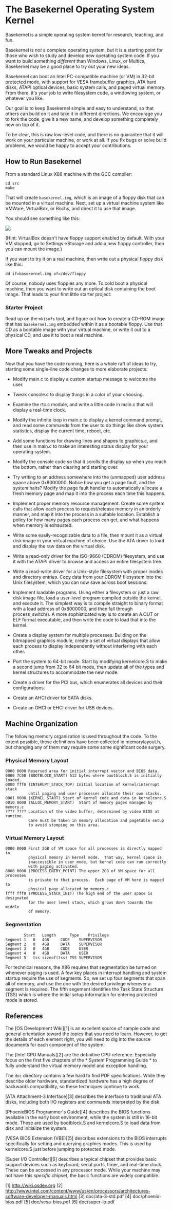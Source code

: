# The Basekernel Operating System Kernel

Basekernel is a simple operating system kernel for research, teaching, and fun.

Basekernel is *not* a complete operating system, but it is a starting
point for those who wish to study and develop new operating system code.
If you want to build something *different* than Windows, Linux, or Multics,
Basekernel may be a good place to try out your new ideas.

Basekernel can boot an Intel PC-compatible machine (or VM) in 32-bit protected
mode, with support for VESA framebuffer graphics, ATA hard disks, ATAPI optical
devices, basic system calls, and paged virtual memory.  From there, it's
your job to write filesystem code, a windowing system, or whatever you like.

Our goal is to keep Basekernel simple and easy to understand,
so that others can build on it and take it in different directions.
We encourage you to fork the code, give it a new name,
and develop something completely new on top of it.

To be clear, this is raw low-level code, and there is no guarantee that
it will work on your particular machine, or work at all. If you fix bugs
or solve build problems, we would be happy to accept your contributions.

## How to Run Basekernel

From a standard Linux X86 machine with the GCC compiler:

```
cd src
make
```

That will create `basekernel.img`, which is an image of a floppy disk that can be mounted in a virtual machine.  Next, set up a virtual machine system
like VMWare, VirtualBox, or Bochs, and direct it to use that image.

You should see something like this:

<img src=screenshot.png align=center>

(Hint: VirtualBox doesn't have floppy support enabled by default.  With your VM stopped, go to Settings->Storage and add a new floppy controller, then you can mount the image.)

If you want to try it on a real machine, then write out a physical floppy disk like this:

```
dd if=basekernel.img of=/dev/floppy
```

Of course, nobody uses floppies any more.  To cold boot a physical machine, then you want to write out an optical disk containing the boot image.  That leads to your first little starter project:

### Starter Project

Read up on the `mkisofs` tool, and figure out how to create a CD-ROM
image that has `basekernel.img` embedded within it as a bootable floppy.
Use that CD as a bootable image with your virtual machine, or write
it out to a physical CD, and use it to boot a real machine.

## More Tweaks and Projects

Now that you have the code running, here is a whole raft of ideas to
try, starting some single-line code changes to more elaborate projects:

* Modify main.c to display a custom startup message to welcome the user.

* Tweak console.c to display things in a color of your choosing.

* Examine the rtc.c module, and write a little code in main.c
that will display a real-time clock.

* Modify the infinite loop in main.c to display a kernel command
prompt, and read some commands from the user to do things like 
show system statistics, display the current time, reboot, etc.

* Add some functions for drawing lines and shapes to graphics.c, and then use
in main.c to make an interesting status display for your operating system.

* Modify the console code so that it scrolls the display up when you
reach the bottom, rather than clearing and starting over.

* Try writing to an address somewhere into the (unmapped) user address space
above 0x8000000.  Notice how you get a page fault, and the system halts?
Modify the page fault handler to automatically allocate a fresh memory page
and map it into the process each time this happens.

* Implement proper memory resource management.  Create some system calls
that allow each process to request/release memory in an orderly manner,
and map it into the process in a suitable location.  Establish a policy
for how many pages each process can get, and what happens when memory
is exhausted.

* Write some easily-recognizable data to a file, then mount it as a virtual disk
image in your virtual machine of choice.  Use the ATA driver to load and
display the raw data on the virtual disk.

* Write a read-only driver for the ISO-9660 (CDROM) filesystem, and use it with the  ATAPI driver to browse and access an entire filesystem tree.

* Write a read-write driver for a Unix-style filesystem with proper inodes
and directory entries.  Copy data from your CDROM filesystem into the Unix
filesystem, which you can now save across boot sessions.

* Implement loadable programs.  Using either a filesystem or just a raw disk
image file, load a user-level program compiled outside the kernel,
and execute it.  The simplest way is to compile straight to binary format
with a load address of 0x8000000, and then fall through process_switch().
A more sophisticated way is to create an A.OUT or ELF format executable,
and then write the code to load that into the kernel.

* Create a display system for multiple processes.  Building on the bitmapped
graphics module, create a set of virtual displays that allow each process
to display independently without interfering with each other.

* Port the system to 64-bit mode.  Start by modifying kernelcore.S to make
a second jump from 32 to 64 bit mode, then update all of the types and
kernel structures to accommodate the new mode.

* Create a driver for the PCI bus, which enumerates all devices and their configurations.

* Create an AHCI driver for SATA disks.

* Create an OHCI or EHCI driver for USB devices.

## Machine Organization

The following memory organization is used throughout the code.
To the extent possible, these definitions have been collected
in memorylayout.h, but changing any of them may require some
some significant code surgery.

### Physical Memory Layout

```
0000 0000 Reserved area for initial interrupt vector and BIOS data.
0000 7C00 (BOOTBLOCK_START) 512 bytes where bootblock.S is initially loaded.
0000 fff0 (INTERUPT_STACK_TOP) Initial location of kernel/interrupt stack
          until paging and user processes allocate their own stacks.
0001 0000 (KERNEL_START) Start of kernel code and data in kernelcore.S
0010 0000 (ALLOC_MEMORY_START)  Start of memory pages managed by memory.c
???? ???? Location of the video buffer, determined by video BIOS at runtime.
          Care must be taken in memory allocation and pagetable setup
          to avoid stomping on this area.
```

### Virtual Memory Layout

```
0000 0000 First 2GB of VM space for all processes is directly mapped to
          physical memory in kernel mode.  That way, kernel space is
          inaccessible in user mode, but kernel code can run correctly
          with paging activated.
8000 0000 (PROCESS_ENTRY_POINT) The upper 2GB of VM space for all processes
          is private to that process.  Each page of VM here is mapped to
          physical page allocated by memory.c.
ffff fff0 (PROCESS_STACK_INIT) The high end of the user space is designated
          for the user level stack, which grows down towards the middle
          of memory.
```

### Segmentation

```
		Start	Length		Type	Privilege
Segment 1	0	4GB		CODE	SUPERVISOR
Segment 2	0	4GB		DATA	SUPERVISOR
Segment 3	0	4GB		CODE	USER
Segment 4	0	4GB		DATA	USER
Segment 5	tss	sizeof(tss)	TSS	SUPERVISOR
```

For technical reasons, the X86 requires that segmentation be turned on whenever paging is used.  A few key places in interrupt handling and system startup require the use of segments.  So, we set up four segments that span all of memory, and use the one with the desired privilege wherever a segment is required.  The fifth segement identifies the Task State Structure (TSS) which is where the initial setup information for entering protected mode is stored.

## References

The [OS Development Wiki][1] is an excellent source of sample code and general orientation toward the topics that you need to learn. However, to get the details of each element right, you will need to dig into the source documents for each component of the system:

The [Intel CPU Manuals][2] are the definitive CPU reference.  Especially focus on the first five chapters of the * System Programming Guide * to fully understand the virtual memory model and exception handling.

The `doc` directory contains a few hard to find PDF specifications.
While they describe older hardware, standardized hardware has a high
degree of backwards compatibility, so these techniques continue to work.

[ATA Attachment-3 Interface][3] describes the interface
to traditional ATA disks, including both I/O registers and commands
interpreted by the disk.

[PhoenixBIOS Programmer's Guide][4] describes the BIOS
functions available in the early boot environment, while the system is
still in 16-bit mode.  These are used by bootblock.S and kernelcore.S
to load data from disk and initialize the system.

[VESA BIOS Extension (VBE)][5] describes extensions
to the BIOS interrupts specifically for setting and querying graphics
modes.  This is used by kernelcore.S just before jumping to protected mode.

[Super I/O Controller][6] describes a typical chipset
that provides basic support devices such as keyboard, serial ports,
timer, and real-time clock.  These can be accessed in any processor mode.
While your machine may not have this *specific* chipset, the basic
functions are widely compatible.

[1] http://wiki.osdev.org
[2] http://www.intel.com/content/www/us/en/processors/architectures-software-developer-manuals.html
[3] doc/ata-3-std.pdf
[4] doc/phoenix-bios.pdf
[5] doc/vesa-bios.pdf
[6] doc/super-io.pdf
